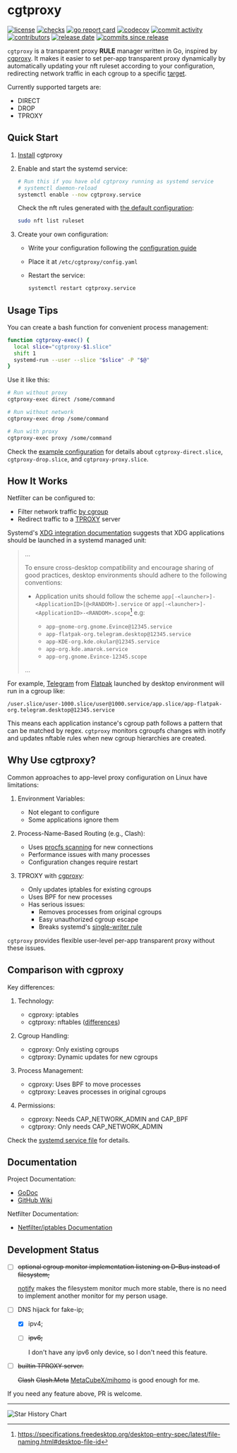 # cgtproxy

[![license][badge-shields-io-license]][license-file]
[![checks][badge-shields-io-checks]][actions]
[![go report card][badge-go-report-card]][go-report-card]
[![codecov][badge-shields-io-codecov]][codecov]
[![commit activity][badge-shields-io-commit-activity]][commits]
[![contributors][badge-shields-io-contributors]][contributors]
[![release date][badge-shields-io-release-date]][releases]
[![commits since release][badge-shields-io-commits-since-release]][commits]

[badge-shields-io-license]: https://img.shields.io/github/license/black-desk/cgtproxy
[license-file]: LICENSE
[badge-shields-io-checks]: https://img.shields.io/github/check-runs/black-desk/cgtproxy/master
[actions]: https://github.com/black-desk/cgtproxy/actions
[badge-go-report-card]: https://goreportcard.com/badge/github.com/black-desk/cgtproxy
[go-report-card]: https://goreportcard.com/report/github.com/black-desk/cgtproxy
[badge-shields-io-codecov]: https://codecov.io/github/black-desk/cgtproxy/graph/badge.svg?token=6TSVGQ4L9X
[codecov]: https://codecov.io/github/black-desk/cgtproxy
[badge-shields-io-commit-activity]: https://img.shields.io/github/commit-activity/w/black-desk/cgtproxy/master
[commits]: https://github.com/black-desk/cgtproxy/commits/master
[badge-shields-io-contributors]: https://img.shields.io/github/contributors/black-desk/cgtproxy
[contributors]: https://github.com/black-desk/cgtproxy/graphs/contributors
[badge-shields-io-release-date]: https://img.shields.io/github/release-date/black-desk/cgtproxy
[releases]: https://github.com/black-desk/cgtproxy/releases
[badge-shields-io-commits-since-release]: https://img.shields.io/github/commits-since/black-desk/cgtproxy/latest/master

`cgtproxy` is a transparent proxy **RULE** manager written in Go,
inspired by [cgproxy].
It makes it easier to set per-app transparent proxy dynamically
by automatically updating your nft ruleset according to your configuration,
redirecting network traffic in each cgroup to a specific [target].

[cgproxy]: https://github.com/springzfx/cgproxy
[target]: https://www.frozentux.net/iptables-tutorial/iptables-tutorial.html#TARGETS

Currently supported targets are:

- DIRECT
- DROP
- TPROXY

## Quick Start

1. [Install](./docs/install.md) cgtproxy

2. Enable and start the systemd service:

   ```bash
   # Run this if you have old cgtproxy running as systemd service
   # systemctl daemon-reload
   systemctl enable --now cgtproxy.service
   ```

   Check the nft rules generated with [the default configuration]:

   ```bash
   sudo nft list ruleset
   ```

3. Create your own configuration:
   - Write your configuration following the [configuration guide]
   - Place it at `/etc/cgtproxy/config.yaml`
   - Restart the service:

     ```bash
     systemctl restart cgtproxy.service
     ```

[the default configuration]: https://pkg.go.dev/github.com/black-desk/cgtproxy/pkg/cgtproxy/config#pkg-constants
[configuration guide]: ./docs/configuration.md

## Usage Tips

You can create a bash function for convenient process management:

```bash
function cgtproxy-exec() {
  local slice="cgtproxy-$1.slice"
  shift 1
  systemd-run --user --slice "$slice" -P "$@"
}
```

Use it like this:

```bash
# Run without proxy
cgtproxy-exec direct /some/command

# Run without network
cgtproxy-exec drop /some/command

# Run with proxy
cgtproxy-exec proxy /some/command
```

Check the [example configuration] for details about
`cgtproxy-direct.slice`, `cgtproxy-drop.slice`,
and `cgtproxy-proxy.slice`.

[example configuration]: ./misc/config/example.yaml

## How It Works

Netfilter can be configured to:

- Filter network traffic [by cgroup]
- Redirect traffic to a [TPROXY] server

[by cgroup]: https://www.spinics.net/lists/netfilter/msg60360.html
[TPROXY]: https://www.infradead.org/~mchehab/kernel_docs/networking/tproxy.html

Systemd's [XDG integration documentation] suggests that
XDG applications should be launched in a systemd managed unit:

> ...
>
> To ensure cross-desktop compatibility and encourage sharing of good practices,
> desktop environments should adhere to the following conventions:
>
> - Application units should follow the scheme
>   `app[-<launcher>]-<ApplicationID>[@<RANDOM>].service` or
>   `app[-<launcher>]-<ApplicationID>-<RANDOM>.scope`[^application-id] e.g:
>
>   - `app-gnome-org.gnome.Evince@12345.service`
>   - `app-flatpak-org.telegram.desktop@12345.service`
>   - `app-KDE-org.kde.okular@12345.service`
>   - `app-org.kde.amarok.service`
>   - `app-org.gnome.Evince-12345.scope`
>
> ...

[^application-id]: <https://specifications.freedesktop.org/desktop-entry-spec/latest/file-naming.html#desktop-file-id>

For example, [Telegram] from [Flatpak] launched by desktop environment
will run in a cgroup like:

```plaintext
/user.slice/user-1000.slice/user@1000.service/app.slice/app-flatpak-org.telegram.desktop@12345.service
```

[XDG integration documentation]: https://systemd.io/DESKTOP_ENVIRONMENTS
[Telegram]: https://github.com/telegramdesktop/tdesktop
[Flatpak]: https://github.com/flatpak/flatpak

This means each application instance's cgroup path follows a pattern
that can be matched by regex.
`cgtproxy` monitors cgroupfs changes with inotify
and updates nftable rules when new cgroup hierarchies are created.

## Why Use cgtproxy?

Common approaches to app-level proxy configuration on Linux have limitations:

1. Environment Variables:
   - Not elegant to configure
   - Some applications ignore them

2. Process-Name-Based Routing (e.g., Clash):
   - Uses [procfs scanning][clash-procfs] for new connections
   - Performance issues with many processes
   - Configuration changes require restart

3. TPROXY with [cgproxy]:
   - Only updates iptables for existing cgroups
   - Uses BPF for new processes
   - Has serious issues:
     - Removes processes from original cgroups
     - Easy unauthorized cgroup escape
     - Breaks systemd's [single-writer rule]

[clash-procfs]: https://github.com/Dreamacro/clash/blob/4d66da2277ddaf41f83bd889b064c0a584f7a8ad/component/process/process_linux.go#L129
[single-writer rule]: https://systemd.io/CGROUP_DELEGATION#two-key-design-rules

`cgtproxy` provides flexible user-level per-app transparent proxy
without these issues.

## Comparison with cgproxy

Key differences:

1. Technology:
   - cgproxy: iptables
   - cgtproxy: nftables ([differences])

2. Cgroup Handling:
   - cgproxy: Only existing cgroups
   - cgtproxy: Dynamic updates for new cgroups

3. Process Management:
   - cgproxy: Uses BPF to move processes
   - cgtproxy: Leaves processes in original cgroups

4. Permissions:
   - cgproxy: Needs CAP_NETWORK_ADMIN and CAP_BPF
   - cgtproxy: Only needs CAP_NETWORK_ADMIN

Check the [systemd service file] for details.

[differences]: https://wiki.nftables.org/wiki-nftables/index.php/Main_differences_with_iptables
[systemd service file]: https://github.com/search?q=repo%3Ablack-desk%2Fcgtproxy%20CapabilityBoundingSet&type=code

## Documentation

Project Documentation:

- [GoDoc][godoc]
- [GitHub Wiki][github-wiki]

[godoc]: https://pkg.go.dev/github.com/black-desk/cgtproxy
[github-wiki]: https://github.com/black-desk/cgtproxy/wiki

Netfilter Documentation:

- [Netfilter/iptables Documentation][netfilter-documentation]

[netfilter-documentation]: https://www.netfilter.org/documentation/index.html

## Development Status

- [ ] ~~optional cgroup monitor implementation listening on D-Bus
      instead of filesystem;~~

  [notify](https://github.com/rjeczalik/notify)
  makes the filesystem monitor much more stable,
  there is no need to implement another monitor for my person usage.

- [ ] DNS hijack for fake-ip;

  - [x] ipv4;

  - [ ] ~~ipv6;~~

    I don't have any ipv6 only device, so I don't need this feature.

- [ ] ~~builtin TPROXY server.~~

  ~~Clash~~
  ~~Clash.Meta~~
  [MetaCubeX/mihomo](https://github.com/MetaCubeX/mihomo) is good enough for me.

If you need any feature above, PR is welcome.

---

<picture>
  <source
    media="(prefers-color-scheme: dark)"
    srcset="
      https://api.star-history.com/svg?repos=black-desk/cgtproxy&type=Date&theme=dark
    "
  />
  <source
    media="(prefers-color-scheme: light)"
    srcset="
      https://api.star-history.com/svg?repos=black-desk/cgtproxy&type=Date
    "
  />
  <img
    alt="Star History Chart"
    src="https://api.star-history.com/svg?repos=black-desk/cgtproxy&type=Date"
  />
</picture>
